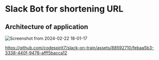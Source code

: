 # Slack Bot for shortening URL 

## Architecture of application

  
   ![Screenshot from 2024-02-22 18-01-17](https://github.com/codespirit7/slack-on-train/assets/88592710/39e9fc6d-126a-42f2-a08d-d3a48d810d8f)





https://github.com/codespirit7/slack-on-train/assets/88592710/febaa5b3-3338-440f-9478-afff5bacca12


